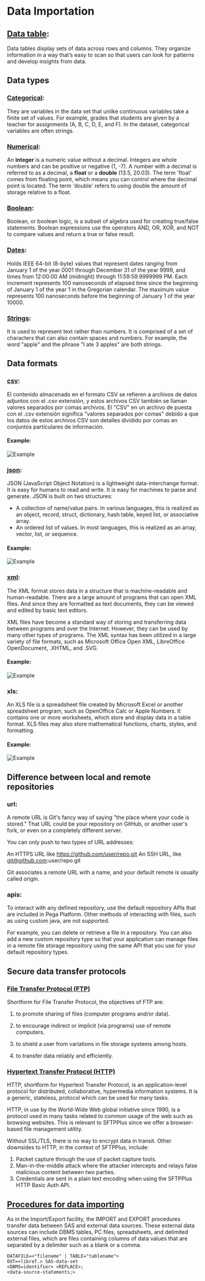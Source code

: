 # Data Importation

## [Data table](https://material.io/components/data-tables): 
Data tables display sets of data across rows and columns. They organize information in a way that’s easy to scan so that users can look for patterns and develop insights from data.

## Data types

### [Categorical](https://towardsdatascience.com/what-are-categorical-variables-and-how-to-encode-them-6e77ddc263b3):
They are variables in the data set that unlike continuous variables take a finite set of values. For example, grades that students are given by a teacher for assignments (A, B, C, D, E, and F). In the dataset, categorical variables are often strings. 

### [Numerical](https://study.com/academy/lesson/data-types-in-programming-numbers-strings-and-others.html):
An **integer** is a numeric value without a decimal. Integers are whole numbers and can be positive or negative (1, -7).
A number with a decimal is referred to as a decimal, a **float** or a **double** (13.5, 20.03). The term 'float' comes from floating point, which means you can control where the decimal point is located. The term 'double' refers to using double the amount of storage relative to a float.

### [Boolean](https://techterms.com/definition/boolean): 
Boolean, or boolean logic, is a subset of algebra used for creating true/false statements. Boolean expressions use the operators AND, OR, XOR, and NOT to compare values and return a true or false result.

### [Dates](https://docs.microsoft.com/en-us/dotnet/visual-basic/language-reference/data-types/date-data-type#example):
Holds IEEE 64-bit (8-byte) values that represent dates ranging from January 1 of the year 0001 through December 31 of the year 9999, and times from 12:00:00 AM (midnight) through 11:59:59.9999999 PM. Each increment represents 100 nanoseconds of elapsed time since the beginning of January 1 of the year 1 in the Gregorian calendar. The maximum value represents 100 nanoseconds before the beginning of January 1 of the year 10000.

### [Strings](https://techterms.com/definition/string):
It is used to represent text rather than numbers. It is comprised of a set of characters that can also contain spaces and numbers. For example, the word "apple" and the phrase "I ate 3 apples" are both strings. 

## Data formats

### [csv](https://www.reviversoft.com/es/file-extensions/csv):
El contenido almacenado en el formato CSV se refieren a archivos de datos adjuntos con el .csv extensión, y estos archivos CSV también se llaman valores separados por comas archivos. El "CSV" en un archivo de puesta con el .csv extensión significa "valores separados por comas" debido a que los datos de estos archivos CSV son detalles dividido por comas en conjuntos particulares de información.
#### Example:
![Example](https://d117h1jjiq768j.cloudfront.net/images/default-source/default-album/csv-sample-file.gif?sfvrsn=cdb6772e_1)
### [json](https://www.json.org/json-en.html):
JSON (JavaScript Object Notation) is a lightweight data-interchange format. It is easy for humans to read and write. It is easy for machines to parse and generate. JSON is built on two structures:

* A collection of name/value pairs. In various languages, this is realized as an object, record, struct, dictionary, hash table, keyed list, or associative array.
* An ordered list of values. In most languages, this is realized as an array, vector, list, or sequence.
#### Example:
![Example](https://static.goanywhere.com/images/tutorials/read-json/ExampleJSON2.png)

### [xml](https://fileinfo.com/extension/xml#:~:text=An%20XML%20file%20is%20an,open%20in%20Microsoft%20XML%20Notepad):
The XML format stores data in a structure that is machine-readable and human-readable. There are a large amount of programs that can open XML files. And since they are formatted as text documents, they can be viewed and edited by basic text editors.

XML files have become a standard way of storing and transferring data between programs and over the Internet. However, they can be used by many other types of programs. The XML syntax has been utilized in a large variety of file formats, such as Microsoft Office Open XML, LibreOffice OpenDocument, .XHTML, and .SVG.
#### Example:
![Example](https://www.mssqltips.com/tipimages2/2899_img5.jpg)
### xls:
An XLS file is a spreadsheet file created by Microsoft Excel or another spreadsheet program, such as OpenOffice Calc or Apple Numbers. It contains one or more worksheets, which store and display data in a table format. XLS files may also store mathematical functions, charts, styles, and formatting.
#### Example:
![Example](https://m6n6j6i4.stackpathcdn.com/wp-content/uploads/2018/01/Importing-an-XLS-or-XLSX-into-Microsoft-Project-Fig-1.jpg)

## Difference between local and remote repositories

### url:
A remote URL is Git's fancy way of saying "the place where your code is stored." That URL could be your repository on GitHub, or another user's fork, or even on a completely different server.

You can only push to two types of URL addresses:

An HTTPS URL like https://github.com/user/repo.git
An SSH URL, like git@github.com:user/repo.git

Git associates a remote URL with a name, and your default remote is usually called origin.

### apis: 
To interact with any defined repository, use the default repository APIs that are included in Pega Platform. Other methods of interacting with files, such as using custom java, are not supported.

For example, you can delete or retrieve a file in a repository. You can also add a new custom repository type so that your application can manage files in a remote file storage repository using the same API that you use for your default repository types. 

## Secure data transfer protocols
### [File Transfer Protocol (FTP)](https://www.sftpplus.com/articles/2018/sftpplus-best-protocols.html)
Shortform for File Transfer Protocol, the objectives of FTP are: 
1) to promote sharing of files (computer programs and/or data).

2) to encourage indirect or implicit (via programs) use of remote computers.
3) to shield a user from variations in file storage systems among hosts.
4) to transfer data reliably and efficiently.

### [Hypertext Transfer Protocol (HTTP)](https://www.sftpplus.com/articles/2018/sftpplus-best-protocols.html)
HTTP, shortform for Hypertext Transfer Protocol, is an application-level protocol for distributed, collaborative, hypermedia information systems. It is a generic, stateless, protocol which can be used for many tasks.

HTTP, in use by the World-Wide Web global initiative since 1990, is a protocol used in many tasks related to common usage of the web such as browsing websites. This is relevant to SFTPPlus since we offer a browser-based file management utility.

Without SSL/TLS, there is no way to encrypt data in transit. Other downsides to HTTP, in the context of SFTPPlus, include:

1) Packet capture through the use of packet capture tools.
2) Man-in-the-middle attack where the attacker intercepts and relays false malicious content between two parties.
3) Credentials are sent in a plain text encoding when using the SFTPPlus HTTP Basic Auth API.

## [Procedures for data importing](https://v8doc.sas.com/sashtml/accpc/z1227915.htm)
As in the Import/Export facility, the IMPORT and EXPORT procedures transfer data between SAS and external data sources. These external data sources can include DBMS tables, PC files, spreadsheets, and delimited external files, which are files containing columns of data values that are separated by a delimiter such as a blank or a comma.
``` 
DATAFILE=<"filename" | TABLE="tablename">
OUT=<libref.> SAS-data-set
<DBMS=identifier> <REPLACE>;
<data-source-statements;>

``` 